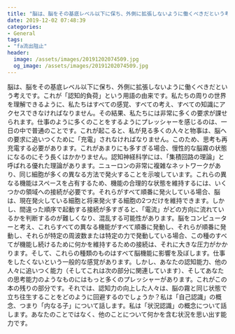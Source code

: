 ```yaml
---
title: "脳は、脳をその基底レベル以下に保ち、外側に拡張しないように働くべきだという考えです。"
date: 2019-12-02 07:48:39
categories:
- General
tags:
- "fa流出阻止"
header:
  image: /assets/images/20191202074509.jpg
  og_image: /assets/images/20191202074509.jpg
---
```


脳は、脳をその基底レベル以下に保ち、外側に拡張しないように働くべきだという考えです。これが「認知的負荷」という用語の由来です。私たちの周りの世界を理解できるように、私たちはすべての感覚、すべての考え、すべての知識にアクセスできなければなりません。その結果、私たちには非常に多くの要求が課せられます。仕事のように多くのことをするようにプレッシャーを感じるのは、一日の中で普通のことです。これが起こると、私が見る多くの人々と物事は、脳への要求に追いつくために「充電」されなければなりません。このため、思考も再充電する必要があります。これがあまりにも多すぎる場合、慢性的な脳霧の状態になるのにそう長くはかかりません。認知神経科学には、「集積回路の理論」と呼ばれる優れた理論があります。ニューロンの非常に複雑なネットワークがあり、同じ細胞が多くの異なる方法で発火することを示唆しています。これらの異なる機能はスペースを占有するため、機能の合理的な状態を維持するには、いくつかの領域への接続が必要です。それらがすべて順番に発火している場合、脳は、現在発火している細胞と将来発火する細胞の2つだけを維持できます。しかし、間違った順序で起動する接続が多すぎると、「電流」がどの方向に流れているかを判断するのが難しくなり、混乱する可能性があります。脳をコンピューターと考え、これらすべての異なる機能がすべて順番に発動し、それらが順番に発動し、それらが特定の周波数または特定の力で発動している場合、この種のすべてが機能し続けるために何かを維持するための接続は、それに大きな圧力がかかります。そして、これらの種類のものはすべて脳機能に影響を及ぼします。仕事をしたくないという一般的な感覚があります。しかし、あなたの認知能力、他の人々に追いつく能力（そしてこれは次の部分に関連しています）、そしてあなたの思考能力のようなものにはもっと多くのプレッシャーがあります。これがこの本の残りの部分です。それでは、認知力の向上した人々は、脳の霧と同じ状態で立ち往生することをどのように回避するのでしょうか？私は「自己認識」の概念、つまり「内なる子」について話します。私は「状況認識」の概念について話します。あなたのことではなく、他のことについて何かを含む状況を思い出す能力です。
